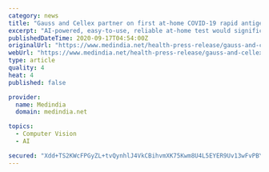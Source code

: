 ```yaml
---
category: news
title: "Gauss and Cellex partner on first at-home COVID-19 rapid antigen test and computer vision mobile app"
excerpt: "AI-powered, easy-to-use, reliable at-home test would significantly decrease public health threat and mitigate economic impact until a vaccine is widely available MENLO PARK, Calif., Sept. /PRNewswire-PRWeb/ -- Gauss,"
publishedDateTime: 2020-09-17T04:54:00Z
originalUrl: "https://www.medindia.net/health-press-release/gauss-and-cellex-partner-on-first-at-home-covid-19-rapid-antigen-test-and-computer-vision-mobile-app-487560-1.htm"
webUrl: "https://www.medindia.net/health-press-release/gauss-and-cellex-partner-on-first-at-home-covid-19-rapid-antigen-test-and-computer-vision-mobile-app-487560-1.htm"
type: article
quality: 4
heat: 4
published: false

provider:
  name: Medindia
  domain: medindia.net

topics:
  - Computer Vision
  - AI

secured: "Xdd+TS2KWcFPGyZL+tvQynhlJ4VkCBihvmXK75Kwm8U4L5EYER9Uv13wFvPBY3rTTfDxs7cjv1VCt1H2MYLGIIbOq9PKrKKk02Cdl4zzlbdGxomzu005ZV4VuJcK5QF7pZLx64gfrzG75thkAEqxqTKeqMheVaBLID1uLFKCo5uefsuBpZe+864xePCghS1oAsIJ7d3XDEX5axS4pM87v+dF/Frs4KA/2jijOp+WfipN9nWpvuEELwm6++cEuQS9HLzXYUDq7Ed9NZhnPC7WUcwb1gglqkrACrV/VEV+BHMaBvswt2uFr1SpruTR1XgqVmCGVcBk7CnIhnUp/pYdAu8lRV1/wGYei3EbHu5gSVw=;XvXn2A7HX0hS2aqZaBQN0Q=="
---
```


